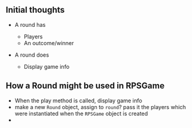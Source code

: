 ## Initial thoughts

- A round has
  - Players
  - An outcome/winner

- A round does
  - Display game info

## How a Round might be used in RPSGame

- When the play method is called, display game info
- make a new `Round` object, assign to `round`? pass it the players which were
  instantiated when the `RPSGame` object is created
- 
